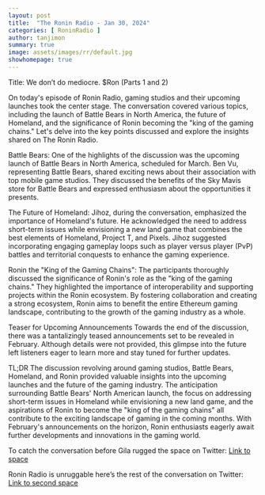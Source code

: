 ```yaml
---
layout: post
title:  "The Ronin Radio - Jan 30, 2024"
categories: [ RoninRadio ]
author: tanjimon
summary: true
image: assets/images/rr/default.jpg
showhomepage: true
---
```


Title: We don’t do mediocre. $Ron (Parts 1 and 2)

On today's episode of Ronin Radio, gaming studios and their upcoming launches took the center stage. The conversation covered various topics, including the launch of Battle Bears in North America, the future of Homeland, and the significance of Ronin becoming the "king of the gaming chains." Let's delve into the key points discussed and explore the insights shared on The Ronin Radio.

Battle Bears: 
One of the highlights of the discussion was the upcoming launch of Battle Bears in North America, scheduled for March. Ben Vu, representing Battle Bears, shared exciting news about their association with top mobile game studios. They discussed the benefits of the Sky Mavis store for Battle Bears and expressed enthusiasm about the opportunities it presents.

The Future of Homeland: 
Jihoz, during the conversation, emphasized the importance of Homeland's future. He acknowledged the need to address short-term issues while envisioning a new land game that combines the best elements of Homeland, Project T, and Pixels. Jihoz suggested incorporating engaging gameplay loops such as player versus player (PvP) battles and territorial conquests to enhance the gaming experience.

Ronin the "King of the Gaming Chains":
The participants thoroughly discussed the significance of Ronin's role as the "king of the gaming chains." They highlighted the importance of interoperability and supporting projects within the Ronin ecosystem. By fostering collaboration and creating a strong ecosystem, Ronin aims to benefit the entire Ethereum gaming landscape, contributing to the growth of the gaming industry as a whole.

Teaser for Upcoming Announcements
Towards the end of the discussion, there was a tantalizingly teased announcements set to be revealed in February. Although details were not provided, this glimpse into the future left listeners eager to learn more and stay tuned for further updates.

TL;DR
The discussion revolving around gaming studios, Battle Bears, Homeland, and Ronin provided valuable insights into the upcoming launches and the future of the gaming industry. The anticipation surrounding Battle Bears' North American launch, the focus on addressing short-term issues in Homeland while envisioning a new land game, and the aspirations of Ronin to become the "king of the gaming chains" all contribute to the exciting landscape of gaming in the coming months. With February's announcements on the horizon, Ronin enthusiasts eagerly await further developments and innovations in the gaming world.

To catch the conversation before Gila rugged the space on Twitter:  <a href="https://twitter.com/i/spaces/1lPKqbleROEGb?s=20">Link to space</a>

Ronin Radio is unruggable here’s the rest of the conversation on Twitter:  <a href="https://twitter.com/i/spaces/1eaJbgwnkvQxX?s=20">Link to second space</a>



